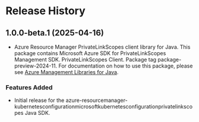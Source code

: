 # Release History

## 1.0.0-beta.1 (2025-04-16)

- Azure Resource Manager PrivateLinkScopes client library for Java. This package contains Microsoft Azure SDK for PrivateLinkScopes Management SDK. PrivateLinkScopes Client. Package tag package-preview-2024-11. For documentation on how to use this package, please see [Azure Management Libraries for Java](https://aka.ms/azsdk/java/mgmt).
### Features Added

- Initial release for the azure-resourcemanager-kubernetesconfigurationmicrosoftkubernetesconfigurationprivatelinkscopes Java SDK.
